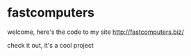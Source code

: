 # fastcomputers

welcome, here's the code to my site <http://fastcomputers.biz/>

check it out, it's a cool project